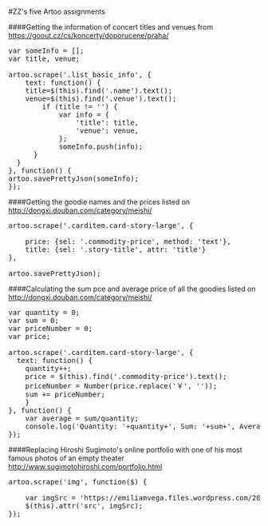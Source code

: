 #ZZ's five Artoo assignments

####Getting the information of concert titles and venues from https://goout.cz/cs/koncerty/doporucene/praha/

<pre>
var someInfo = [];
var title, venue;

artoo.scrape('.list_basic_info', {
	text: function() {
    title=$(this).find('.name').text();
    venue=$(this).find('.venue').text();
    	if (title != '') {
            var info = {
                'title': title,
                'venue': venue,
            };
            someInfo.push(info);
      }
  }
}, function() {
artoo.savePrettyJson(someInfo);
});
</pre>

####Getting the goodie names and the prices listed on http://dongxi.douban.com/category/meishi/

<pre>
artoo.scrape('.carditem.card-story-large', {
	
	price: {sel: '.commodity-price', method: 'text'},
  	title: {sel: '.story-title', attr: 'title'}
}, 

artoo.savePrettyJson);
</pre>

####Calculating the sum pce and average price of all the goodies listed on http://dongxi.douban.com/category/meishi/

<pre>
var quantity = 0;
var sum = 0;
var priceNumber = 0;
var price;

artoo.scrape('.carditem.card-story-large', {
  text: function() {
    quantity++;
    price = $(this).find('.commodity-price').text();
    priceNumber = Number(price.replace('￥', ''));
    sum += priceNumber;
    }
}, function() {
    var average = sum/quantity;
    console.log('Quantity: '+quantity+', Sum: '+sum+', Average: '+average); 
});
</pre>

####Replacing Hiroshi Sugimoto's online portfolio with one of his most famous photos of an empty theater http://www.sugimotohiroshi.com/portfolio.html

<pre>
artoo.scrape('img', function($) {
	
	var imgSrc = 'https://emiliamvega.files.wordpress.com/2015/11/sugimoto-ohio-theater-1980.jpg?w=256&h=256&crop=1';
	$(this).attr('src', imgSrc);
});
</pre>

